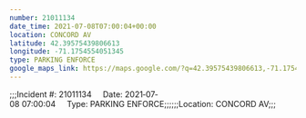 ```yaml
---
number: 21011134
date_time: 2021-07-08T07:00:04+00:00
location: CONCORD AV
latitude: 42.39575439806613
longitude: -71.1754554051345
type: PARKING ENFORCE
google_maps_link: https://maps.google.com/?q=42.39575439806613,-71.1754554051345
---
```


;;;Incident #: 21011134     Date: 2021‐07‐08 07:00:04     Type: PARKING ENFORCE;;;;;;Location: CONCORD AV;;;
